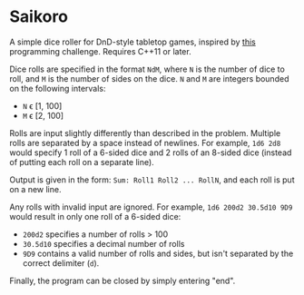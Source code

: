 # Saikoro
A simple dice roller for DnD-style tabletop games, inspired by [this](https://www.reddit.com/r/dailyprogrammer/comments/8s0cy1/20180618_challenge_364_easy_create_a_dice_roller/) programming challenge. Requires C++11 or later.

Dice rolls are specified in the format `NdM`, where `N` is the number of dice to roll, and `M` is the number of sides on the dice. `N` and `M` are integers bounded on the following intervals:
* `N` ϵ [1, 100]
* `M` ϵ [2, 100]

Rolls are input slightly differently than described in the problem. Multiple rolls are separated by a space instead of newlines. For example, `1d6 2d8` would specify 1 roll of a 6-sided dice and 2 rolls of an 8-sided dice (instead of putting each roll on a separate line).

Output is given in the form: `Sum: Roll1 Roll2 ... RollN`, and each roll is put on a new line.

Any rolls with invalid input are ignored. For example, `1d6 200d2 30.5d10 9D9` would result in only one roll of a 6-sided dice:
* `200d2` specifies a number of rolls > 100
* `30.5d10` specifies a decimal number of rolls
* `9D9` contains a valid number of rolls and sides, but isn't separated by the correct delimiter (`d`).

Finally, the program can be closed by simply entering "end".